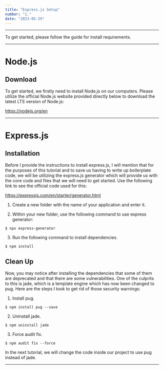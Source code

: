 ```yaml
---
title: "Express.js Setup"
number: "1."
date: "2023-05-29"
---
```


***

To get started, please follow the guide for install requirements.

***

# Node.js

## Download

To get started, we firstly need to install Node.js on our computers. Please utilize the official Node.js website provided directly below to download the latest LTS version of Node.js:

<https://nodejs.org/en>

***

# Express.js

## Installation

Before I provide the instructions to install express.js, I will mention that for the purposes of this tutorial and to save us having to write up boilerplate code, we will be utilizing the express.js generator which will provide us with the core code and files that we will need to get started. Use the following link to see the official code used for this:

<https://expressjs.com/en/starter/generator.html>

1. Create a new folder with the name of your application and enter it.

2. Within your new folder, use the following command to use express generator:

```
$ npx express-generator
```

3. Run the following command to install dependencies.

```
$ npm install
```

## Clean Up

Now, you may notice after installing the dependencies that some of them are deprecated and that there are some vulnerabilities. One of the culprits to this is jade, which is a template engine which has now been changed to pug. Here are the steps I took to get rid of those security warnings:

1. Install pug.

```
$ npm install pug --save
```

2. Uninstall jade.

```
$ npm uninstall jade
```

3. Force audit fix.

```
$ npm audit fix --force
```

In the next tutorial, we will change the code inside our project to use pug instead of jade.

***